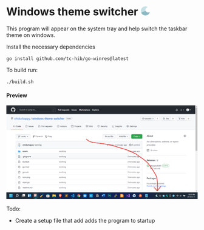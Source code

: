 # Windows theme switcher  [<img src="icon.png" width="24"/>](icon.png) 

This program will appear on the system tray and help
switch the taskbar theme on windows.


Install the necessary dependencies

```
go install github.com/tc-hib/go-winres@latest
```


To build run:

```
./build.sh
```

#### Preview

![Preview](preview.png)

Todo:

- Create  a setup file that add adds the program to startup